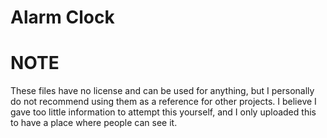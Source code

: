  # Alarm Clock
NOTE
=========
These files have no license and can be used for anything, but I personally do not recommend using them as a reference for other projects.
I believe I gave too little information to attempt this yourself, and I only uploaded this to have a place where people can see it.
